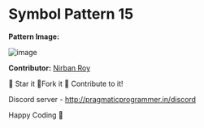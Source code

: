 # Symbol Pattern 15

**Pattern Image:**

![image](https://github.com/Punit-Choudhary/Python-beginner-scripts/blob/main/Patterns/Symbol_Patterns/img/15.PNG)

**Contributor:** [Nirban Roy](https://github.com/nirban07)

:star2: Star it :fork_and_knife:Fork it :handshake: Contribute to it!

Discord server - http://pragmaticprogrammer.in/discord

Happy Coding :purple_heart:
